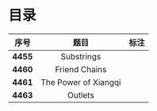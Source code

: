 # 目录

| 序号 | 题目 | 标注 |
| :-: | :-: | :-: |
| **4455** | Substrings |  |
| **4460** | Friend Chains |  |
| **4461** | The Power of Xiangqi |  |
| **4463** | Outlets |  |

